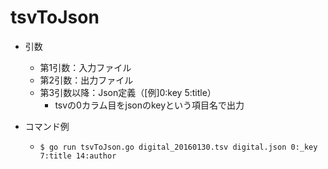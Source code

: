 # tsvToJson

* 引数
  * 第1引数：入力ファイル
  * 第2引数：出力ファイル
  * 第3引数以降：Json定義（[例]0:key 5:title）
    * tsvの0カラム目をjsonのkeyという項目名で出力
  
* コマンド例
  * `$ go run tsvToJson.go digital_20160130.tsv digital.json 0:_key 7:title 14:author`
